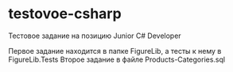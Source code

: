 # testovoe-csharp
Тестовое задание на позицию Junior C# Developer

Первое задание находится в папке FigureLib, а тесты к нему в FigureLib.Tests
Второе задание в файле Products-Categories.sql